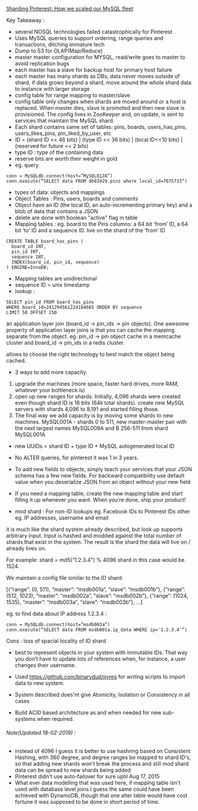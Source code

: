 [Sharding Pinterest: How we scaled our MySQL fleet](https://medium.com/@Pinterest_Engineering/sharding-pinterest-how-we-scaled-our-mysql-fleet-3f341e96ca6f
)

Key Takeaway : 
- several NOSQL technologies failed catastrophically for Pinterest
- Uses MySQL queries to support ordering, range queries and transactions, ditching immature tech
- Dump to S3 for OLAP(Map/Reduce)
- master master configuration for MYSQL, read/write goes to master to avoid replication bugs
- each master has a slave for backup host for primary host failure
- each master has many shards as DBs, data never moves outside of shard, if data grows beyond a shard, move around the 
whole shard data to instance with larger storage
- config table for range mapping to master/slave
- config table only changes when shards are moved around or a host is replaced. When master dies, slave is promoted and 
then new slave is provisioned. The config lives in ZooKeeper and, on update, is sent to services that maintain the MySQL shard.
- Each shard contains same set of tables: pins, boards, users_has_pins, users_likes_pins, pin_liked_by_user, etc
- ID = (shard ID << 46 bits) | (type ID << 36 bits) | (local ID<<10 bits) | (reserved for future << 2 bits)
- type ID : type of the containing data
- reserve bits are worth their weight in gold
- eg. query
```
conn = MySQLdb.connect(host=”MySQL012A”)
conn.execute(“SELECT data FROM db03429.pins where local_id=7075733”)
```
- types of data: objects and mappings
- Object Tables : Pins, users, boards and comments
- Object have an ID (the local ID, an auto-incrementing primary key) and a blob of data that contains a JSON
- delete are done with boolean "active" flag in table
- Mapping tables :
eg. board to the Pins
columns: a 64 bit ‘from’ ID, a 64 bit ‘to’ ID and a sequence ID.
live on the shard of the ‘from’ ID
```
CREATE TABLE board_has_pins (
  board_id INT,
  pin_id INT,
  sequence INT,
  INDEX(board_id, pin_id, sequence)
) ENGINE=InnoDB;
```
- Mapping tables are unidirectional
- sequence ID = unix timestamp
- lookup :
```
SELECT pin_id FROM board_has_pins 
WHERE board_id=241294561224164665 ORDER BY sequence 
LIMIT 50 OFFSET 150
```
an application layer join (board_id -> pin_ids -> pin objects).
 One awesome property of application layer joins is that you can cache the mapping separate from the object. 
 eg. pin_id -> pin object cache in a memcache cluster
  and board_id -> pin_ids in a redis cluster. 
  
 allows to choose the right technology to best match the object being cached.
 
- 3 ways to add more capacity
1. upgrade the machines (more space, faster hard drives, more RAM, whatever your bottleneck is)
2. open up new ranges for shards. Initially, 4,096 shards were created even though shard ID is 16 bits (64k total shards). 
create new MySQL servers with shards 4,096 to 8,191 and started filling those.
3. The final way we add capacity is by moving some shards to new machines. 
MySQL001A - shards 0 to 511, 
new master-master pair with the next largest names 
MySQL009A and B 256-511 from shard MySQL001A

- new UUIDs = shard ID + type ID + MySQL autogenerated local ID
 
- No ALTER queries, for pinterest it was 1 in 3 years.

- To add new fields to objects, simply teach your services that your JSON schema has a few new fields. 
 For backward compatibility use default value when you deserialize JSON from an object without your new field
- If you need a mapping table, create the new mapping table and start filling it up whenever you want. 
When you’re done, ship your product!
- mod shard : For non-ID lookups eg. Facebook IDs to Pinterest IDs 
other eg. IP addresses, username and email

it is much like the shard system already described, but look up supports arbitrary input. 
Input is hashed and modded against the total number of shards that exist in the system. 
The result is the shard the data will live on / already lives on. 

For example:
shard = md5(“1.2.3.4") % 4096
shard in this case would be 1524. 

We maintain a config file similar to the ID shard:

[{“range”:    (0,  511), “master”: “msdb001a”, “slave”: “msdb001b”},
  {“range”:  (512, 1023), “master”: “msdb002a”, “slave”: “msdb002b”},
  {“range”: (1024, 1535), “master”: “msdb003a”, “slave”: “msdb003b”},
…]

eg. to find data about IP address 1.2.3.4 :

```
conn = MySQLdb.connect(host=”msdb003a”)
conn.execute(“SELECT data FROM msdb001a.ip_data WHERE ip='1.2.3.4'”)
```

Cons : loss of spacial locality of ID shard

- best to represent objects in your system with immutable IDs.
That way you don’t have to update lots of references when, for instance, a user changes their username.

- Used https://github.com/binarydud/pyres for writing scripts to import data to new system.

- System described does'nt give Atomicity, Isolation or Consistency in all cases
- Build ACID based architecture as and when needed for new sub-systems when required.

###### Note(Updated 18-02-2019) : 
- instead of 4096 I guess it is better to use hashring based on Consistent Hashing, with 360 degree, and degree ranges be mapped to 
shard ID's, so that adding new shards won't break the process and still mod shard data can be spread to new shards being
added
- Pinterest didn't use auto-failover for sure uptil Aug 17, 2015
- What ever data modelling that was used here, if mapping table isn't used with database level joins I guess the same
could have been achieved with DynamoDB, though that one alter table would have cost fortune it was supposed to be done
in short period of time.





 